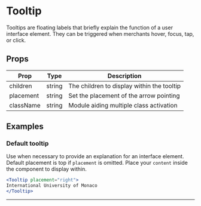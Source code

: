 # Tooltip

Tooltips are floating labels that briefly explain the function of a user interface element. They can be triggered when merchants hover, focus, tap, or click.

## Props

| Prop | Type | Description |
| ---- | ---- | ----------- |
| children | string | The children to display within the tooltip |
| placement | string | Set the placement of the arrow pointing |
| className | string | Module aiding multiple class activation |

## Examples

### Default tooltip

Use when necessary to provide an explanation for an interface element. Default placement is top if `placement` is omitted. Place your `content` inside the component to display within.

```jsx
<Tooltip placement="right">
International University of Monaco
</Tooltip>
```

---
